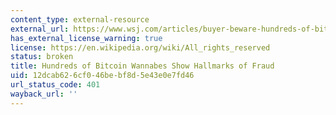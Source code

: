 ```yaml
---
content_type: external-resource
external_url: https://www.wsj.com/articles/buyer-beware-hundreds-of-bitcoin-wannabes-show-hallmarks-of-fraud-1526573115
has_external_license_warning: true
license: https://en.wikipedia.org/wiki/All_rights_reserved
status: broken
title: Hundreds of Bitcoin Wannabes Show Hallmarks of Fraud
uid: 12dcab62-6cf0-46be-bf8d-5e43e0e7fd46
url_status_code: 401
wayback_url: ''
---
```

